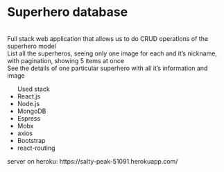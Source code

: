 # Superhero database
<br>
Full stack web application that allows us to do CRUD operations of the superhero ​model
<br>
List all the superheros, seeing only one image for each and it’s nickname, with
pagination, showing 5 items at once
<br>
See the details of one particular superhero with all it’s information and image
<br>
<ul>Used stack
<li>React.js</li>
<li>Node.js</li>
<li>MongoDB</li>
<li>Espress</li>
<li>Mobx</li>
<li>axios</li>
<li>Bootstrap</li>
<li>react-routing</li>
</ul>

<p>server on heroku: https://salty-peak-51091.herokuapp.com/</p>
